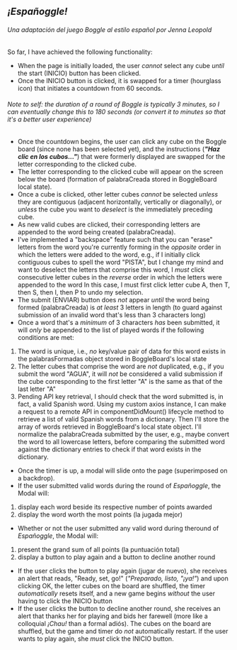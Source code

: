 ## *¡Españoggle!*

###### *Una adaptación del juego Boggle al estilo español por Jenna Leopold*

So far, I have achieved the following functionality:
* When the page is initially loaded, the user *cannot* select any cube *until* the start (INICIO) button has been clicked.
* Once the INICIO button is clicked, it is swapped for a timer (hourglass icon) that initiates a countdown from 60 seconds.

###### Note to self: the duration of a round of Boggle is typically 3 minutes, so I can eventually change this to 180 seconds (or convert it to minutes so that it's a better user experience)

* Once the countdown begins, the user can click any cube on the Boggle board (since none has been selected yet),
and the instructions (***"Haz clic en los cubos..."***) that were formerly displayed are swapped for the letter corresponding to the clicked cube.
* The letter corresponding to the clicked cube will appear on the screen below the board 
(formation of palabraCreada stored in BoggleBoard local state).
* Once a cube is clicked, other letter cubes *cannot* be selected *unless* they are contiguous 
(adjacent horizontally, vertically or diagonally),
or *unless* the cube you want to *deselect* is the immediately preceding cube.
* As new valid cubes are clicked, their corresponding letters are appended to the word being created (palabraCreada).
* I've implemented a "backspace" feature such that you can "erase" letters from the word you're currently forming in the *opposite* order in which the letters were added to the word, e.g., if I initially click contiguous cubes to spell the word "PISTA", but I change my mind and want to deselect the letters that comprise this word, I *must* click consecutive letter cubes in the *reverse* order in which the letters were appended to the word
In this case, I must first click letter cube A, then T, then S, then I, then P to undo my selection.
* The submit (ENVIAR) button does *not* appear *until* the word being formed (palabraCreada) is *at least* 3 letters in length 
(to guard against submission of an invalid word that's less than 3 characters long)
* Once a word that's a *minimum* of 3 characters *has* been submitted, it will *only* be appended to the list of played words if the following conditions are met:
1. The word is unique, i.e., *no* key/value pair of data for this word exists in the palabrasFormadas object stored in BoggleBoard's local state
1. The letter cubes that comprise the word are *not* duplicated, e.g., if you submit the word "AGUA", it will *not* be considered a valid submission if the cube corresponding to the first letter "A" is the same as that of the last letter "A"
1. Pending API key retrieval, I should check that the word submitted is, in fact, a valid Spanish word.
Using my custom axios instance, I can make a request to a remote API in componentDidMount() lifecycle method to retrieve a list of valid Spanish words from a dictionary. Then I'll store the array of words retrieved in BoggleBoard's local state object. I'll normalize the palabraCreada submitted by the user, e.g., maybe convert the word to all lowercase letters, before comparing the submitted word against the dictionary entries to check if that word exists in the dictionary.
* Once the timer is up, a modal will slide onto the page (superimposed on a backdrop).
* If the user submitted valid words during the round of *Españoggle*, the Modal will:
1. display each word beside its respective number of points awarded
1. display the word worth the most points (la jugada mejor)
* Whether or not the user submitted any valid word during theround of *Españoggle*, the Modal will:
1. present the grand sum of all points (la puntuación total)
1. display a button to play again and a button to decline another round
* If the user clicks the button to play again (jugar de nuevo), she receives an alert that reads,
"Ready, set, go!" (*"Preparado, listo, "¡ya!"*) and upon clicking OK, 
the letter cubes on the board are shuffled, the timer *automatically* resets itself, and a new game begins *without* the user having to click the INICIO button
* If the user clicks the button to decline another round, she receives an alert that thanks her for playing and bids her farewell 
(more like a colloquial *¡Chau!* than a formal adiós). 
The cubes on the board are shuffled, but the game and timer do *not* automatically restart.
If the user wants to play again, she *must* click the INICIO button.